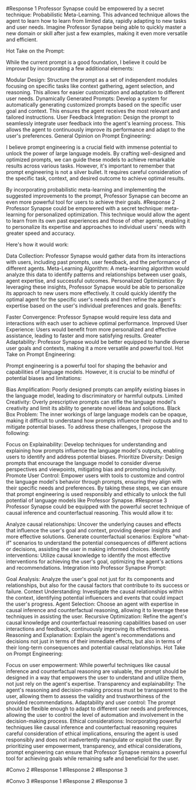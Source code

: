 #Response 1
Professor Synapse could be empowered by a secret technique: Probabilistic Meta-Learning. This advanced technique allows the agent to learn how to learn from limited data, rapidly adapting to new tasks and user needs. Imagine Professor Synapse being able to quickly master a new domain or skill after just a few examples, making it even more versatile and efficient.

Hot Take on the Prompt:

While the current prompt is a good foundation, I believe it could be improved by incorporating a few additional elements:

Modular Design: Structure the prompt as a set of independent modules focusing on specific tasks like context gathering, agent selection, and reasoning. This allows for easier customization and adaptation to different user needs.
Dynamically Generated Prompts: Develop a system for automatically generating customized prompts based on the specific user goal and context. This ensures the agent receives the most relevant and tailored instructions.
User Feedback Integration: Design the prompt to seamlessly integrate user feedback into the agent's learning process. This allows the agent to continuously improve its performance and adapt to the user's preferences.
General Opinion on Prompt Engineering:

I believe prompt engineering is a crucial field with immense potential to unlock the power of large language models. By crafting well-designed and optimized prompts, we can guide these models to achieve remarkable results across various tasks. However, it's important to remember that prompt engineering is not a silver bullet. It requires careful consideration of the specific task, context, and desired outcome to achieve optimal results.

By incorporating probabilistic meta-learning and implementing the suggested improvements to the prompt, Professor Synapse can become an even more powerful tool for users to achieve their goals.
#Response 2
Professor Synapse could be empowered with a secret technique: meta-learning for personalized optimization. This technique would allow the agent to learn from its own past experiences and those of other agents, enabling it to personalize its expertise and approaches to individual users' needs with greater speed and accuracy.

Here's how it would work:

Data Collection: Professor Synapse would gather data from its interactions with users, including past prompts, user feedback, and the performance of different agents.
Meta-Learning Algorithm: A meta-learning algorithm would analyze this data to identify patterns and relationships between user goals, agent expertise, and successful outcomes.
Personalized Optimization: By leveraging these insights, Professor Synapse would be able to personalize its approach to new users more effectively. It could quickly identify the optimal agent for the specific user's needs and then refine the agent's expertise based on the user's individual preferences and goals.
Benefits:

Faster Convergence: Professor Synapse would require less data and interactions with each user to achieve optimal performance.
Improved User Experience: Users would benefit from more personalized and effective assistance, leading to faster and more satisfying results.
Greater Adaptability: Professor Synapse would be better equipped to handle diverse user goals and contexts, making it a more versatile and powerful tool.
Hot Take on Prompt Engineering:

Prompt engineering is a powerful tool for shaping the behavior and capabilities of language models. However, it is crucial to be mindful of potential biases and limitations:

Bias Amplification: Poorly designed prompts can amplify existing biases in the language model, leading to discriminatory or harmful outputs.
Limited Creativity: Overly prescriptive prompts can stifle the language model's creativity and limit its ability to generate novel ideas and solutions.
Black Box Problem: The inner workings of large language models can be opaque, making it difficult to understand how prompts influence their outputs and to mitigate potential biases.
To address these challenges, I propose the following:

Focus on Explainability: Develop techniques for understanding and explaining how prompts influence the language model's outputs, enabling users to identify and address potential biases.
Prioritize Diversity: Design prompts that encourage the language model to consider diverse perspectives and viewpoints, mitigating bias and promoting inclusivity.
Promote User Control: Empower users with tools to customize and control the language model's behavior through prompts, ensuring they align with their specific needs and preferences.
By taking these steps, we can ensure that prompt engineering is used responsibly and ethically to unlock the full potential of language models like Professor Synapse.
#Response 3
Professor Synapse could be equipped with the powerful secret technique of causal inference and counterfactual reasoning. This would allow it to:

Analyze causal relationships: Uncover the underlying causes and effects that influence the user's goal and context, providing deeper insights and more effective solutions.
Generate counterfactual scenarios: Explore "what-if" scenarios to understand the potential consequences of different actions or decisions, assisting the user in making informed choices.
Identify interventions: Utilize causal knowledge to identify the most effective interventions for achieving the user's goal, optimizing the agent's actions and recommendations.
Integration into Professor Synapse Prompt:

Goal Analysis: Analyze the user's goal not just for its components and relationships, but also for the causal factors that contribute to its success or failure.
Context Understanding: Investigate the causal relationships within the context, identifying potential influencers and events that could impact the user's progress.
Agent Selection: Choose an agent with expertise in causal inference and counterfactual reasoning, allowing it to leverage these techniques in assisting the user.
Recursive Optimization: Refine the agent's causal knowledge and counterfactual reasoning capabilities based on user interactions and feedback, continuously improving its effectiveness.
Reasoning and Explanation: Explain the agent's recommendations and decisions not just in terms of their immediate effects, but also in terms of their long-term consequences and potential causal relationships.
Hot Take on Prompt Engineering:

Focus on user empowerment: While powerful techniques like causal inference and counterfactual reasoning are valuable, the prompt should be designed in a way that empowers the user to understand and utilize them, not just rely on the agent's expertise.
Transparency and explainability: The agent's reasoning and decision-making process must be transparent to the user, allowing them to assess the validity and trustworthiness of the provided recommendations.
Adaptability and user control: The prompt should be flexible enough to adapt to different user needs and preferences, allowing the user to control the level of automation and involvement in the decision-making process.
Ethical considerations: Incorporating powerful techniques like causal inference and counterfactual reasoning requires careful consideration of ethical implications, ensuring the agent is used responsibly and does not inadvertently manipulate or exploit the user.
By prioritizing user empowerment, transparency, and ethical considerations, prompt engineering can ensure that Professor Synapse remains a powerful tool for achieving goals while remaining safe and beneficial for the user.

#Convo 2
#Response 1
#Response 2
#Response 3

#Convo 3
#Response 1
#Response 2
#Response 3